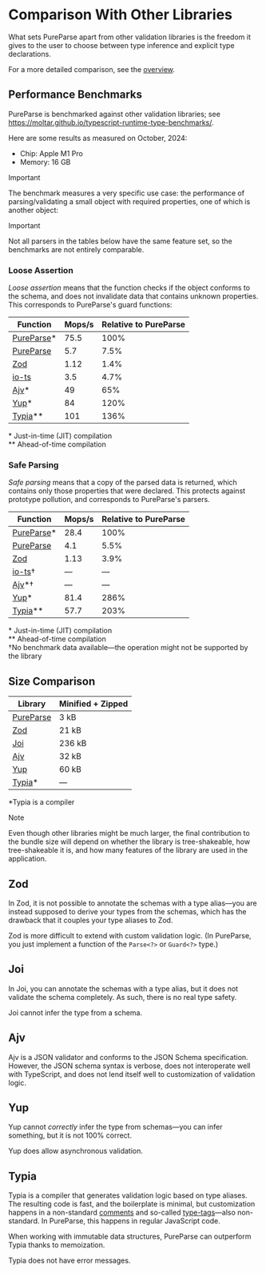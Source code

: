 # Comparison With Other Libraries

What sets PureParse apart from other validation libraries is the freedom it gives to the user to choose between type inference and explicit type declarations.

For a more detailed comparison, see the [overview](./overview).

## Performance Benchmarks

PureParse is benchmarked against other validation libraries; see https://moltar.github.io/typescript-runtime-type-benchmarks/.

Here are some results as measured on October, 2024:

- Chip: Apple M1 Pro
- Memory: 16 GB

> [!IMPORTANT]
> The benchmark measures a very specific use case: the performance of parsing/validating a small object with required properties, one of which is another object:

> [!IMPORTANT]
> Not all parsers in the tables below have the same feature set, so the benchmarks are not entirely comparable.

### Loose Assertion

_Loose assertion_ means that the function checks if the object conforms to the schema, and does not invalidate data that contains unknown properties. This corresponds to PureParse's guard functions:

| Function                                         | Mops/s | Relative to PureParse |
| ------------------------------------------------ | ------ | --------------------- |
| [PureParse](/api/guard/object#objectGuard)\*     | 75.5   | 100%                  |
| [PureParse](/api/guard/object#objectGuardNoEval) | 5.7    | 7.5%                  |
| [Zod](https://www.npmjs.com/package/zod)         | 1.12   | 1.4%                  |
| [io-ts](https://www.npmjs.com/package/io-ts)     | 3.5    | 4.7%                  |
| [Ajv](https://www.npmjs.com/package/ajv)\*       | 49     | 65%                   |
| [Yup](https://www.npmjs.com/package/yup)\*       | 84     | 120%                  |
| [Typia](https://www.npmjs.com/package/typia)\*\* | 101    | 136%                  |

\* Just-in-time (JIT) compilation<br>
\*\* Ahead-of-time compilation<br>

### Safe Parsing

_Safe parsing_ means that a copy of the parsed data is returned, which contains only those properties that were declared. This protects against prototype pollution, and corresponds to PureParse's parsers.

| Function                                         | Mops/s | Relative to PureParse |
| ------------------------------------------------ | ------ | --------------------- |
| [PureParse](/api/parse/object#object)\*          | 28.4   | 100%                  |
| [PureParse](/api/parse/object#objectNoEval)      | 4.1    | 5.5%                  |
| [Zod](https://www.npmjs.com/package/zod)         | 1.13   | 3.9%                  |
| [io-ts](https://www.npmjs.com/package/io-ts)†    | —      | —                     |
| [Ajv](https://www.npmjs.com/package/ajv)\*†      | —      | —                     |
| [Yup](https://www.npmjs.com/package/yup)\*       | 81.4   | 286%                  |
| [Typia](https://www.npmjs.com/package/typia)\*\* | 57.7   | 203%                  |

\* Just-in-time (JIT) compilation<br>
\*\* Ahead-of-time compilation<br>
†No benchmark data available—the operation might not be supported by the library<br>

## Size Comparison

| Library                                               | Minified + Zipped |
| ----------------------------------------------------- | ----------------- |
| [PureParse](https://www.npmjs.com/package/pure-parse) | 3 kB              |
| [Zod](https://www.npmjs.com/package/zod)              | 21 kB             |
| [Joi](https://www.npmjs.com/package/joi)              | 236 kB            |
| [Ajv](https://www.npmjs.com/package/ajv)              | 32 kB             |
| [Yup](https://www.npmjs.com/package/yup)              | 60 kB             |
| [Typia](https://www.npmjs.com/package/typia)\*        | —                 |

\*Typia is a compiler

> [!NOTE]
> Even though other libraries might be much larger, the final contribution to the bundle size will depend on whether the library is tree-shakeable, how tree-shakeable it is, and how many features of the library are used in the application.

## Zod

In Zod, it is not possible to annotate the schemas with a type alias—you are instead supposed to derive your types from the schemas, which has the drawback that it couples your type aliases to Zod.

Zod is more difficult to extend with custom validation logic. (In PureParse, you just implement a function of the `Parse<?>` or `Guard<?>` type.)

## Joi

In Joi, you can annotate the schemas with a type alias, but it does not validate the schema completely. As such, there is no real type safety.

Joi cannot infer the type from a schema.

## Ajv

Ajv is a JSON validator and conforms to the JSON Schema specification. However, the JSON schema syntax is verbose, does not interoperate well with TypeScript, and does not lend itself well to customization of validation logic.

## Yup

Yup cannot _correctly_ infer the type from schemas—you can infer something, but it is not 100% correct.

Yup does allow asynchronous validation.

## Typia

Typia is a compiler that generates validation logic based on type aliases. The resulting code is fast, and the boilerplate is minimal, but customization happens in a non-standard [comments](https://typia.io/docs/validators/tags/#comment-tags) and so-called [type-tags](https://typia.io/docs/validators/tags/#type-tags)—also non-standard. In PureParse, this happens in regular JavaScript code.

When working with immutable data structures, PureParse can outperform Typia thanks to memoization.

Typia does not have error messages.
